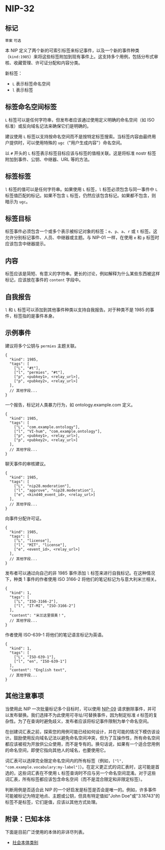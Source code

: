 NIP-32
======

标记
--------

`草案` `可选`

本 NIP 定义了两个新的可索引标签来标记事件，以及一个新的事件种类（`kind:1985`）来将这些标签附加到现有事件上。这支持多个用例，包括分布式审核、收藏管理、许可证分配和内容分类。

新标签：

- `L` 表示标签命名空间
- `l` 表示标签

标签命名空间标签
----

`L` 标签可以是任何字符串，但发布者应该通过使用定义明确的命名空间（如 ISO 标准）或反向域名记法来确保它们是明确的。

建议使用 `L` 标签以支持按命名空间而不是按特定标签搜索。当标签内容由最终用户提供时，可以使用特殊的 `ugc`（"用户生成内容"）命名空间。

以 `#` 开头的 `L` 标签表示标签目标应该与标签的值相关联。这是将标准 nostr 标签附加到事件、公钥、中继器、URL 等的方法。

标签标签
----

`l` 标签的值可以是任何字符串。如果使用 `L` 标签，`l` 标签必须包含与同一事件中 `L` 标签值匹配的标记。如果不包含 `L` 标签，仍然应该包含标记。如果都不包含，则暗示为 `ugc`。

标签目标
----

标签事件必须包含一个或多个表示被标记对象的标签：`e`、`p`、`a`、`r` 或 `t` 标签。这允许分别标记事件、人员、中继器或主题。与 NIP-01 一样，在使用 `e` 和 `p` 标签时应该包含中继器提示。

内容
-------

标签应该是简短、有意义的字符串。更长的讨论，例如解释为什么某些东西被这样标记，应该放在事件的 `content` 字段中。

自我报告
-------

`l` 和 `L` 标签可以添加到其他事件种类以支持自我报告。对于种类不是 1985 的事件，标签指的是事件本身。

示例事件
--------------

建议将多个公钥与 `permies` 主题关联。

```jsonc
{
  "kind": 1985,
  "tags": [
    ["L", "#t"],
    ["l", "permies", "#t"],
    ["p", <pubkey1>, <relay_url>],
    ["p", <pubkey2>, <relay_url>]
  ],
  // 其他字段...
}
```

一个报告，标记对人类暴力行为，如 ontology.example.com 定义。

```jsonc
{
  "kind": 1985,
  "tags": [
    ["L", "com.example.ontology"],
    ["l", "VI-hum", "com.example.ontology"],
    ["p", <pubkey1>, <relay_url>],
    ["p", <pubkey2>, <relay_url>]
  ],
  // 其他字段...
}
```

聊天事件的审核建议。

```jsonc
{
  "kind": 1985,
  "tags": [
    ["L", "nip28.moderation"],
    ["l", "approve", "nip28.moderation"],
    ["e", <kind40_event_id>, <relay_url>]
  ],
  // 其他字段...
}
```

向事件分配许可证。

```jsonc
{
  "kind": 1985,
  "tags": [
    ["L", "license"],
    ["l", "MIT", "license"],
    ["e", <event_id>, <relay_url>]
  ],
  // 其他字段...
}
```

发布者可以通过向自己的非 1985 事件添加 `l` 标签来进行自我标记。在这种情况下，种类 1 事件的作者使用 ISO 3166-2 将他们的笔记标记为与意大利米兰相关。

```jsonc
{
  "kind": 1,
  "tags": [
    ["L", "ISO-3166-2"],
    ["l", "IT-MI", "ISO-3166-2"]
  ],
  "content": "米兰这里很美！",
  // 其他字段...
}
```

作者使用 ISO-639-1 将他们的笔记语言标记为英语。

```jsonc
{
  "kind": 1,
  "tags": [
    ["L", "ISO-639-1"],
    ["l", "en", "ISO-639-1"]
  ],
  "content": "English text",
  // 其他字段...
}
```

其他注意事项
-----------

当使用此 NIP 一次批量标记多个目标时，可以使用 [NIP-09](09.md) 请求删除事件，并可以发布替换。我们选择不为此使用可寻址/可替换事件，因为制定标准 `d` 标签的复杂性。为了在查询时避免歧义，发布者应该将标记事件限制为单个命名空间。

在创建词汇表之前，探索您的用例可能已经如何设计，并在可能的情况下模仿该设计。鼓励使用反向域名记法以避免命名空间冲突，但为了互操作性，所有命名空间都应该被视为开放供公众使用，而不是专有的。换句话说，如果有一个适合您用例的命名空间，即使它指向其他人的域名，也要使用它。

词汇表可以选择完全限定命名空间内的所有标签（例如，`["l", "com.example.vocabulary:my-label"]`）。在定义更正式的词汇表时，这可能是首选的，这些词汇表在不使用 `L` 标签查询时不应与另一个命名空间混淆。对于这些词汇表，所有标签都应该包含命名空间（而不是混合限定和非限定标签）。

判断用例是否适合此 NIP 的一个好启发是标签是否会是唯一的。例如，许多事件可能被标记为特定地点、主题或公钥，但具有特定值如"John Doe"或"3.18743"的标签不是标签，它们是值，应该以其他方式处理。


附录：已知本体
--------------------------

下面是目前广泛使用的本体的非详尽列表。

- [社会本体类别](https://github.com/CLARIAH/awesome-humanities-ontologies)
